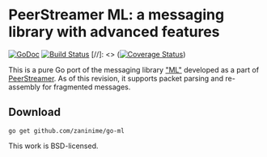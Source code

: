 # PeerStreamer ML: a messaging library with advanced features
[![GoDoc](https://godoc.org/github.com/zaninime/go-ml?status.svg)](https://godoc.org/github.com/zaninime/go-ml)
[![Build Status](https://travis-ci.org/zaninime/go-ml.svg?branch=master)](https://travis-ci.org/zaninime/go-ml)
[//]: <> ([![Coverage Status](https://coveralls.io/repos/github/zaninime/go-ml/badge.svg?branch=master)](https://coveralls.io/github/zaninime/go-ml?branch=master))

This is a pure Go port of the messaging library ["ML"](http://peerstreamer.org/content/development#Messaging) developed as a part of [PeerStreamer](http://peerstreamer.org). As of this revision, it supports packet parsing and re-assembly for fragmented messages.

## Download
```shell
go get github.com/zaninime/go-ml
```

This work is BSD-licensed.
